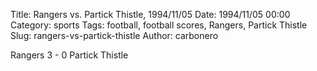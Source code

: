 Title: Rangers vs. Partick Thistle, 1994/11/05
Date: 1994/11/05 00:00
Category: sports
Tags: football, football scores, Rangers, Partick Thistle
Slug: rangers-vs-partick-thistle
Author: carbonero


Rangers 3 - 0 Partick Thistle
